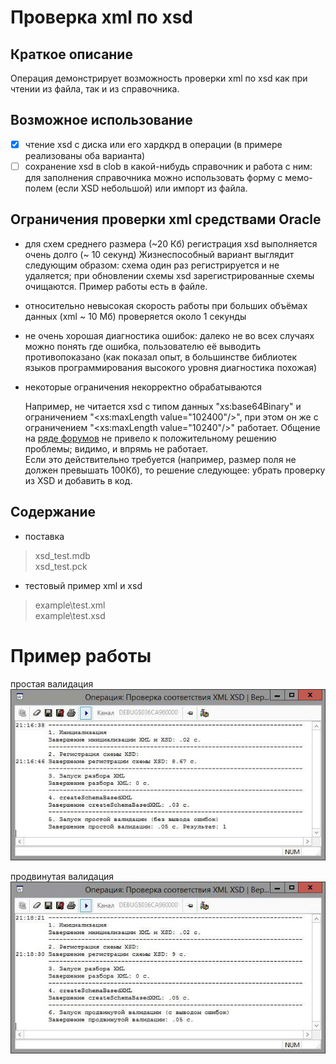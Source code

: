 # Проверка xml по xsd

## Краткое описание
Операция демонстрирует возможность проверки xml по xsd как при чтении из файла, так и из справочника.

## Возможное использование

- [X] чтение xsd с диска или его хардкрд в операции (в примере реализованы оба варианта)
- [ ] сохранение xsd в clob в какой-нибудь справочник и работа с ним: для заполнения справочника можно использовать форму с мемо-полем (если XSD небольшой) или импорт из файла.

## Ограничения проверки xml средствами Oracle
 - для схем среднего размера (~20 Кб) регистрация xsd выполняется очень долго (~ 10 секунд)
Жизнеспособный вариант выглядит следующим образом: схема один раз регистрируется и не удаляется; при обновлении схемы xsd зарегистрированные схемы очищаются. Пример работы есть в файле.
 - относительно невысокая скорость работы при больших объёмах данных (xml ~ 10 Мб) проверяется около 1 секунды
 - не очень хорошая диагностика ошибок: далеко не во всех случаях можно понять где ошибка, пользователю её выводить противопоказано (как показал опыт, в большинстве библиотек языков программирования высокого уровня диагностика похожая)
 - некоторые ограничения некорректно обрабатываются

    Например, не читается xsd с типом данных "xs:base64Binary" и ограничением "<xs:maxLength value="102400"/>", при этом он же с ограничением "<xs:maxLength value="10240"/>" работает. Общение на [ряде форумов](https://community.oracle.com/message/14573711#14573711) не привело к положительному решению проблемы; видимо, и впрямь не работает.    
	Если это действительно требуется (например, размер поля не должен превышать 100Кб), то решение следующее: убрать проверку из XSD и добавить в код.

## Содержание

 - поставка    
> xsd_test.mdb    
> xsd_test.pck

 - тестовый пример xml и xsd    
> example\test.xml    
> example\test.xsd    

# Пример работы
простая валидация    
![Sample Screen](img/simple.jpg "Simple Validation Sample")

продвинутая валидация    
![Sample Screen](img/advanced.jpg "Advanced Validation Sample")